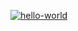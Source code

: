 [![hello-world](https://github.com/SizNi/hexlet-my-first-workflow/actions/workflows/github-actions.yml/badge.svg)](https://github.com/SizNi/hexlet-my-first-workflow/actions/workflows/github-actions.yml)
